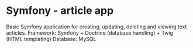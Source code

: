 # Symfony - article app
Basic Symfony application for creating, updating, deleting and viewing text acticles.
Framework: Symfony + Doctrine (database handling) + Twig (HTML templating)
Database: MySQL
